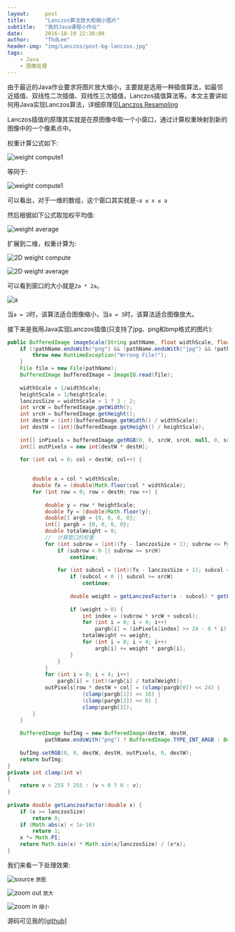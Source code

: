 ```yaml
---
layout:     post
title:      "Lanczos算法放大和缩小图片"
subtitle:   "我的Java课程小作业"
date:       2016-10-19 22:30:00
author:     "ThdLee"
header-img: "img/Lanczos/post-bg-lanczos.jpg"
tags:
    - Java
    - 图像处理
---
```


由于最近的Java作业要求将图片放大缩小，主要就是选用一种插值算法，如最邻近插值、双线性二次插值、双线性三次插值，Lanczos插值算法等。本文主要讲如何用Java实现Lanczos算法，详细原理见[Lanczos Resampling](en.wikipedia.org/wiki/Lanczos_resampling)

Lanczos插值的原理其实就是在原图像中取一个小窗口，通过计算权重映射到新的图像中的一个像素点中。

权重计算公式如下:

![weight compute1](http://thdlee.com/img/Lanczos/Lanczos1.svg)

等同于:

![weight compute1](http://thdlee.com/img/Lanczos/Lanczos2.svg)

可以看出，对于一维的数组，这个窗口其实就是`−a ≤ x ≤ a`

然后根据如下公式取加权平均值:

![weight average](http://thdlee.com/img/Lanczos/Lanczos3.svg)

扩展到二维，权重计算为:

![2D weight compute](http://thdlee.com/img/Lanczos/Lanczos4.svg)

![2D weight average](http://thdlee.com/img/Lanczos/Lanczos5.svg)

可以看到窗口的大小就是`2a * 2a`。

![a](http://thdlee.com/img/Lanczos/LanczosA.png)

当`a = 2`时，该算法适合图像缩小，当`a = 3`时，该算法适合图像放大。

接下来是我用Java实现Lanczos插值(只支持了jpg、png和bmp格式的图片):

```java
public BufferedImage imageScale(String pathName, float widthScale, float heightScale) throws IOException {
	if (!pathName.endsWith("png") && !pathName.endsWith("jpg") && !pathName.endsWith("bmp")) {
		throw new RuntimeException("Wrrong File!");
	}
	File file = new File(pathName);
	BufferedImage bufferedImage = ImageIO.read(file);
		
	widthScale = 1/widthScale;
	heightScale = 1/heightScale;
	lanczosSize = widthScale > 1 ? 3 : 2;
	int srcW = bufferedImage.getWidth();
	int srcH = bufferedImage.getHeight();
	int destW = (int)(bufferedImage.getWidth() / widthScale);
	int destH = (int)(bufferedImage.getHeight() / heightScale);
	
	int[] inPixels = bufferedImage.getRGB(0, 0, srcW, srcH, null, 0, srcW);
	int[] outPixels = new int[destW * destH];

	for (int col = 0; col < destW; col++) {
			
			
		double x = col * widthScale; 
		double fx = (double)Math.floor(col * widthScale);
		for (int row = 0; row < destH; row ++) {
				
			double y = row * heightScale;
			double fy = (double)Math.floor(y);
			double[] argb = {0, 0, 0, 0};
			int[] pargb = {0, 0, 0, 0};
			double totalWeight = 0;
			//  计算窗口的权重	
			for (int subrow = (int)(fy - lanczosSize + 1); subrow <= fy + lanczosSize; subrow++) {
				if (subrow < 0 || subrow >= srcH) 
					continue;
					
				for (int subcol = (int)(fx - lanczosSize + 1); subcol <= fx + lanczosSize; subcol++) {
					if (subcol < 0 || subcol >= srcW)  
	                    continue;
						
					double weight = getLanczosFactor(x - subcol) * getLanczosFactor(y - subrow);
					
					if (weight > 0) { 
                        int index = (subrow * srcW + subcol); 
                        for (int i = 0; i < 4; i++)
                          	pargb[i] = (inPixels[index] >> 24 - 8 * i) & 0xff;
               	        totalWeight += weight; 
                        for (int i = 0; i < 4; i++)
                           	argb[i] += weight * pargb[i];
					}
				}
			}
			for (int i = 0; i < 4; i++)
				pargb[i] = (int)(argb[i] / totalWeight);
			outPixels[row * destW + col] = (clamp(pargb[0]) << 24) |
						(clamp(pargb[1]) << 16) |
						(clamp(pargb[2]) << 8) |
						clamp(pargb[3]);
		}
	}
		
	BufferedImage bufImg = new BufferedImage(destW, destH,
			pathName.endsWith("png") ? BufferedImage.TYPE_INT_ARGB : BufferedImage.TYPE_INT_RGB);
		
	bufImg.setRGB(0, 0, destW, destH, outPixels, 0, destW);
	return bufImg;
}
private int clamp(int v)  
{  
    return v > 255 ? 255 : (v < 0 ? 0 : v);  
}  
  
private double getLanczosFactor(double x) {  
    if (x >= lanczosSize)  
        return 0;   
    if (Math.abs(x) < 1e-16)  
        return 1;  
    x *= Math.PI; 
    return Math.sin(x) * Math.sin(x/lanczosSize) / (x*x);  
}  

```

我们来看一下处理效果:

![source](http://thdlee.com/img/Lanczos/SourcePicture.jpg "原图")
<small class="img-hint">原图</small>

![zoom out](http://thdlee.com/img/Lanczos/ZoomOutPicture.jpg "放大")
<small class="img-hint">放大</small>

![zoom in](http://thdlee.com/img/Lanczos/ZoomInPicture.jpg "缩小")
<small class="img-hint">缩小</small>

源码可见我的[[github]](https://github.com/ThdLee/LanczosImage)
